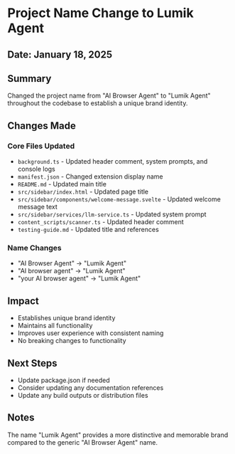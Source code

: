 # Project Name Change to Lumik Agent

## Date: January 18, 2025

## Summary

Changed the project name from "AI Browser Agent" to "Lumik Agent" throughout the codebase to establish a unique brand identity.

## Changes Made

### Core Files Updated

- `background.ts` - Updated header comment, system prompts, and console logs
- `manifest.json` - Changed extension display name
- `README.md` - Updated main title
- `src/sidebar/index.html` - Updated page title
- `src/sidebar/components/welcome-message.svelte` - Updated welcome message text
- `src/sidebar/services/llm-service.ts` - Updated system prompt
- `content_scripts/scanner.ts` - Updated header comment
- `testing-guide.md` - Updated title and references

### Name Changes

- "AI Browser Agent" → "Lumik Agent"
- "AI browser agent" → "Lumik Agent"
- "your AI browser agent" → "Lumik Agent"

## Impact

- Establishes unique brand identity
- Maintains all functionality
- Improves user experience with consistent naming
- No breaking changes to functionality

## Next Steps

- Update package.json if needed
- Consider updating any documentation references
- Update any build outputs or distribution files

## Notes

The name "Lumik Agent" provides a more distinctive and memorable brand compared to the generic "AI Browser Agent" name.
